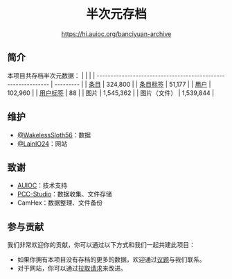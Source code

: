 <h1 align="center">半次元存档</h1>

<div align="center">

<https://hi.auioc.org/banciyuan-archive>

</div>

## 简介

本项目共存档半次元数据：
|                                                               |           |
| ------------------------------------------------------------- | --------- |
| [条目](https://hi.auioc.org/banciyuan-archive/#/item/)        | 324,800   |
| [条目标签](https://hi.auioc.org/banciyuan-archive/#/itemtag/) | 51,177    |
| [用户](https://hi.auioc.org/banciyuan-archive/#/user/)        | 102,960   |
| [用户标签](https://hi.auioc.org/banciyuan-archive/#/usertag/) | 88        |
| 图片                                                          | 1,545,362 |
| 图片（文件）                                                  | 1,539,844 |

## 维护

- [@WakelessSloth56](https://github.com/WakelessSloth56)：数据
- [@LainIO24](https://github.com/lainio24)：网站

## 致谢

- [AUIOC](https://www.auioc.com)：技术支持
- [PCC-Studio](https://www.pccstudio.com)：数据收集、文件存储
- CamHex：数据整理、文件备份

## 参与贡献

我们非常欢迎你的贡献，你可以通过以下方式和我们一起共建此项目：

- 如果你拥有本项目没有存档的更多的数据，欢迎通过[议题](https://github.com/auioc/banciyuan-archive/issues)与我们联系。
- 对于网站，你可以通过[拉取请求](https://github.com/auioc/banciyuan-archive/pulls)来改进。
